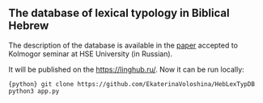 ## The database of lexical typology in Biblical Hebrew

The description of the database is available in the [paper](https://github.com/EkaterinaVoloshina/HebLexTypDB/blob/main/Hebrew_database.pdf) accepted to Kolmogor seminar at HSE University (in Russian). 


It will be published on the https://linghub.ru/. Now it can be run locally:

``{python}
git clone https://github.com/EkaterinaVoloshina/HebLexTypDB
python3 app.py
``
